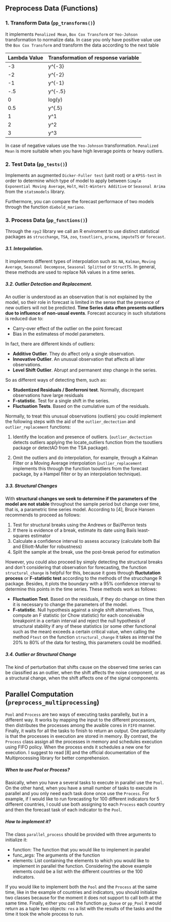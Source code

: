 ## Preprocess Data (Functions)

### 1. Transform Data (`pp_transforms()`)

It implements `Penalized Mean`, `Box Cox Transform` or `Yeo-Johson` transformation to normalize data. In case you only have positive value use the `Box Cox Transform` and transform the data according to the next table

| Lambda Value | Transformation of response variable |
| -------------| ------------------------------------|
|   -3         |    y^{-3}                           |
|   -2         |    y^{-2}                           |
|   -1         |    y^{-1}                           |
|   -.5        |    y^{-.5}                          |
|    0         |    log(y)                           |
|    0.5       |    y^{.5}                           |   
|    1         |    y^1                              |  
|    2         |    y^2                              |
|    3         |    y^3                              |

In case of negative values use the `Yeo-Johnson` transformation. `Penalized Mean` is more suitable when you have high leverage points or heavy outliers. 


### 2. Test Data (`pp_tests()`)

Implements an augmented `Dicker-Fuller test` (unit root) or a `KPSS-test` in order to determine which type of model to apply between `Simple Exponential Moving Average`, `Holt`, `Holt-Winters Additive` or `Seasonal Arima` from the `statsmodels` library. 

Furthermore, you can compare the forecast performace of two models through the function `diebold_mariano`.

### 3. Process Data (`pp_functions()`)

Through the ```rpy2``` library we call an R enviroment to use distinct statistical packages as ```strucchange```, ```TSA```, ```zoo```, ```tsoutliers```, ```pracma```, ```imputeTS``` or ```forecast```.

##### 3.1. Interpolation.

It implements different types of interpolation such as: `NA`, `Kalman`, `Moving Average`, `Seasonal Decompose`, `Seasonal Splitted` or `StructTS`. In general, these methods are used to replace NA values in a time series. 

##### 3.2. Outlier Detection and Replacement.

An outlier is understood as an observation that is not explained by the model, so their role in forecast is limited in the sense that the presence of new outliers will not be predicted. **Time Series data often presents outliers due to influence of non-usual events**. Forecast accuracy in such situtations is reduced due to:

* Carry-over effect of the outlier on the point forecast
* Bias in the estimatess of model parameters.

In fact, there are different kinds of outliers:

* **Additive Outlier**. They do affect only a single observation.
* **Innovative Outlier**. An unusual observation that affects all later observations.
* **Level Shift Outlier**. Abrupt and permanent step change in the series.

So as different ways of detecting them, such as:

* **Studentized Residuals / Bonferroni test**. Normally, discrepant observations have large residuals
* **F-statistic**. Test for a single shift in the series.
* **Fluctuation Tests**. Based on the cumulative sum of the residuals.

Normally, to treat this unusual observations (outliers) you could implement the following steps with the aid of the ```outlier_dectection``` and ```outlier_replacement``` functions:

1. Identify the location and presence of outliers. (```outlier_dectection``` detects outliers applying the locate_outliers function from the tsoutliers package or detectAO from the TSA package).

2. Omit the outliers and do interpolation, for example, through a Kalman Filter or a Moving Average interpolation (```outlier_replacement``` implements this through the function tsoutliers from the forecast package, by a Hampel filter or by an interpolation technique).


##### 3.3. Structural Changes

With **structural changes we seek to determine if the parameters of the model are not stable** throughout the
sample period but change over time, that is, a parametric time series model. According to [4], Bruce Hansen recommends to
proceed as follows:

1. Test for structural breaks using the Andrews or Bai/Perron tests
2. If there is evidence of a break, estimate its date using Baiís
least-squares estimator
3. Calculate a confidence interval to assess accuracy (calculate both Bai
and Elliott-Muller for robustness)
4. Split the sample at the break, use the post-break period for estimation

However, you could also proceed by simply detecting the structural breaks and don't considering that observation for forecasting, the function ```structural_change``` is helpful for this, because it goes through **fluctutation process** or **F-statistic test** according to the methods of the strucchange R package. Besides, it plots the boundary with a 95% confidence interval to determine this points in the time series. These methods work as follows:

* **Fluctuation Test**. Based on the residuals, if they do change on time then it is necessary to change the parameters of the model.
* **F-statistic**. Null hypothesis against a single shift alternatives. Thus, compute an F statistic (or Chow statistic) for each conceivable breakpoint in a certain interval and reject the null hypothesis of structural stability if any of these statistics (or some other functional such as the mean) exceeds a certain critical value, when calling the method ```Ftest``` on the function ```structural_change``` it takes as interval the 20% to 80% of the data for testing, this parameters could be modified. 

##### 3.4. Outlier or Structural Change
 
The kind of perturbation that shifts cause on the observed time series can be classified as an outlier, when the shift affects the noise component, or as a structural change, when the shift affects one of the signal components.

## Parallel Computation (`preprocess_multiprocessing`)

```Pool``` and ```Process``` are two ways of executing tasks parallelly, but in a different way. It works by mapping the input to the different processors, then distributes the processes among the avaible cores in ```FIFO``` manner. Finally, it waits for all the tasks to finish to return an output. One particularity is that the processes in execution are stored in memory. By contrast, the ```Process``` class assign all the processes in memory and schedules execution using FIFO policy. When the process ends it schedules a new one for execution. I suggest to read [8] and the official documentation of the Multiprocessing library for better comprehension.

##### When to use Pool or Process?

Basically, when you have a several tasks to execute in parallel use the ```Pool```. On the other hand,  when you have a small number of tasks to execute in parallel and you only need each task done once use the ```Process```. For example, if I would like to run forecasting for 100 different indicators for 5 different countries, I could use both assigning to each ```Process``` each country and then the forecast task of each indicator to the ```Pool```. 

##### How to implement it?

The class ```parallel_process``` should be provided with three arguments to initialize it:

  * function: The function that you would like to implement in parallel
  * func_args: The arguments of the function
  * elements: List containing the elements to which you would like to implement in parallel the function. Considering the above example elements could be a list with the different countries or the 100 indicators.
  
If you would like to implement both the ```Pool``` and the ```Process``` at the same time, like in the example of countries and indicators, you should initialize two classes because for the moment it does not support to call both at the same time.  Finally, either you call the function ```pp_Queue``` or ```pp_Pool``` it would return as a tuple two objects: ```res``` a list with the results of the tasks and the time it took the whole process to run. 

